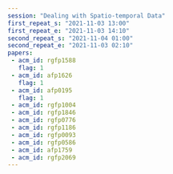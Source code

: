 ```yaml
---
session: "Dealing with Spatio-temporal Data"
first_repeat_s: "2021-11-03 13:00" 
first_repeat_e: "2021-11-03 14:10" 
second_repeat_s: "2021-11-04 01:00" 
second_repeat_e: "2021-11-03 02:10"
papers:
 - acm_id: rgfp1588
   flag: 1
 - acm_id: afp1626
   flag: 1
 - acm_id: afp0195
   flag: 1
 - acm_id: rgfp1004
 - acm_id: rgfp1846
 - acm_id: rgfp0776
 - acm_id: rgfp1186
 - acm_id: rgfp0093
 - acm_id: rgfp0586
 - acm_id: afp1759
 - acm_id: rgfp2069
---
```

